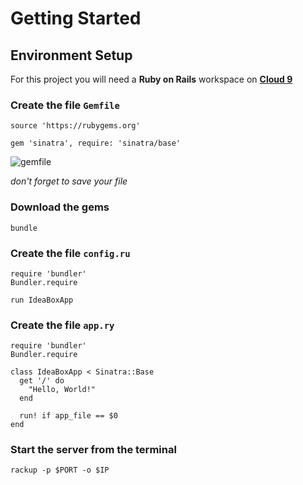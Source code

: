 # Getting Started

## Environment Setup

For this project you will need a **Ruby on Rails** workspace on [**Cloud 9**](http://c9.io/)

### Create the file  `Gemfile`

```
source 'https://rubygems.org'

gem 'sinatra', require: 'sinatra/base'
```

![gemfile](https://cloud.githubusercontent.com/assets/81055/2811852/b750b406-ce34-11e3-9ebf-41519cd1e835.gif)

_don't forget to save your file_

### Download the gems

>
```
bundle
```

### Create the file `config.ru`

```
require 'bundler'
Bundler.require

run IdeaBoxApp
```

### Create the file `app.ry`

```
require 'bundler'
Bundler.require

class IdeaBoxApp < Sinatra::Base
  get '/' do
    "Hello, World!"
  end

  run! if app_file == $0
end
```

### Start the server from the terminal

>
```
rackup -p $PORT -o $IP
```
